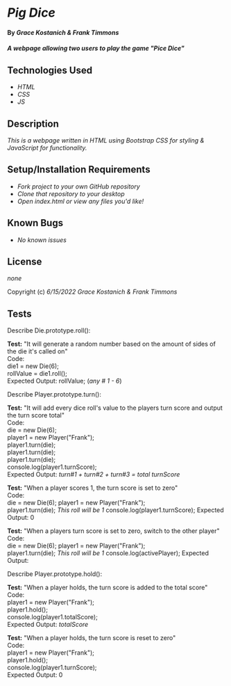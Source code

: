 # _Pig Dice_

#### By _**Grace Kostanich & Frank Timmons**_

#### _A webpage allowing two users to play the game "Pice Dice"_

## Technologies Used

* _HTML_
* _CSS_
* _JS_

## Description

_This is a webpage written in HTML using Bootstrap CSS for styling & JavaScript for functionality._

## Setup/Installation Requirements

* _Fork project to your own GitHub repository_ 
* _Clone that repository to your desktop_
* _Open index.html or view any files you'd like!_

## Known Bugs

* _No known issues_

## License

_none_

Copyright (c) _6/15/2022_ _Grace Kostanich & Frank Timmons_

## Tests

Describe Die.prototype.roll():

**Test:** "It will generate a random number based on the amount of sides of the die it's called on"  
Code:  
die1 = new Die(6);  
rollValue = die1.roll();  
Expected Output: rollValue; (_any # 1 - 6_) 
  
Describe Player.prototype.turn():

**Test:** "It will add every dice roll's value to the players turn score and output the turn score total"  
Code:  
die = new Die(6);  
player1 = new Player("Frank");  
player1.turn(die);  
player1.turn(die);  
player1.turn(die);  
console.log(player1.turnScore);     
Expected Output: _turn#1 + turn#2 + turn#3 = total turnScore_

**Test:** "When a player scores 1, the turn score is set to zero"  
Code:  
die = new Die(6); 
player1 = new Player("Frank");    
player1.turn(die); _This roll will be 1_ 
console.log(player1.turnScore);
Expected Output: 0  

**Test:** "When a players turn score is set to zero, switch to the other player"  
Code:  
die = new Die(6); 
player1 = new Player("Frank");    
player1.turn(die); _This roll will be 1_ 
console.log(activePlayer);
Expected Output: 

Describe Player.prototype.hold():

**Test:** "When a player holds, the turn score is added to the total score"  
Code:  
player1 = new Player("Frank");  
player1.hold();  
console.log(player1.totalScore);  
Expected Output: _totalScore_  

**Test:** "When a player holds, the turn score is reset to zero"  
Code:  
player1 = new Player("Frank");  
player1.hold();  
console.log(player1.turnScore);  
Expected Output: 0 